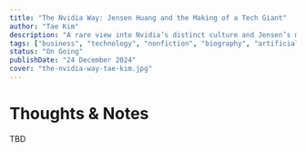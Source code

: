 ```yaml
---
title: "The Nvidia Way: Jensen Huang and the Making of a Tech Giant"
author: "Tae Kim"
description: "A rare view into Nvidia’s distinct culture and Jensen’s management principles, The Nvidia Way is a book for our moment as well as an instant classic of business history, with enduring lessons for entrepreneurs and managers alike."
tags: ["business", "technology", "nonfiction", "biography", "artificial-intelligence"]
status: "On Going"
publishDate: "24 December 2024"
cover: "the-nvidia-way-tae-kim.jpg"
---
```


# Thoughts & Notes

TBD
